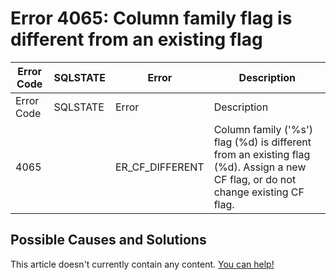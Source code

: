 
# Error 4065: Column family flag is different from an existing flag


| Error Code | SQLSTATE | Error | Description |
| --- | --- | --- | --- |
| Error Code | SQLSTATE | Error | Description |
| 4065 |  | ER_CF_DIFFERENT | Column family ('%s') flag (%d) is different from an existing flag (%d). Assign a new CF flag, or do not change existing CF flag. |




## Possible Causes and Solutions


This article doesn't currently contain any content. [You can help!](/en/writing-and-editing-knowledge-base-articles/)


